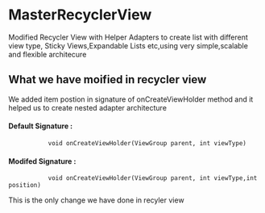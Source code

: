 
# MasterRecyclerView
Modified Recycler View with Helper Adapters to create list with different view type, Sticky Views,Expandable Lists etc,using very simple,scalable and flexible architecure

## What we have moified in recycler view
We added item postion in signature of onCreateViewHolder method and it helped us to create nested adapter architecture 
   #### Default Signature :
               void onCreateViewHolder(ViewGroup parent, int viewType)
   #### Modifed Signature :
               void onCreateViewHolder(ViewGroup parent, int viewType,int position)
 This is the only change we have done in recyler view 
